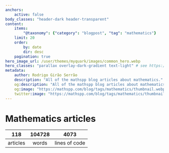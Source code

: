 ```yaml
---
anchors:
    active: false
body_classes: "header-dark header-transparent"
content:
    items:
        "@taxonomy": {"category": "blogpost", "tag": "mathematics"}
    limit: 20
    order:
        by: date
        dir: desc
    pagination: true
hero_image_url: /user/themes/myquark/images/common_hero.webp
hero_classes: "parallax overlay-dark-gradient text-light" # see https://demo.getgrav.org/blog-skeleton/blog/hero-classes
metadata:
    author: Rodrigo Girão Serrão
    description: "All of the mathspp blog articles about mathematics."
    og:description: "All of the mathspp blog articles about mathematics."
    og:image: "https://mathspp.com/blog/tags/mathematics/thumbnail.webp"
    twitter:image: "https://mathspp.com/blog/tags/mathematics/thumbnail.webp"
---
```


# Mathematics articles

| 118 | 104728 | 4073 |
| :-: | :-: | :-: |
| articles | words | lines of code |
